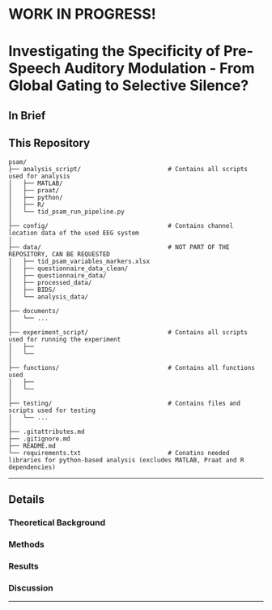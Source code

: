 # WORK IN PROGRESS!

# Investigating the Specificity of Pre-Speech Auditory Modulation - From Global Gating to Selective Silence?

## In Brief

## This Repository

```text
psam/
├── analysis_script/                        # Contains all scripts used for analysis          
│   ├── MATLAB/                    
│   ├── praat/         
│   ├── python/ 
│   ├── R/  
│   └── tid_psam_run_pipeline.py           
│
├── config/                                 # Contains channel location data of the used EEG system                
│
├── data/                                   # NOT PART OF THE REPOSITORY, CAN BE REQUESTED                    
│   ├── tid_psam_variables_markers.xlsx   
│   ├── questionnaire_data_clean/
│   ├── questionnaire_data/
│   ├── processed_data/ 
│   ├── BIDS/    
│   └── analysis_data/       
│
├── documents/                      
│   └── ...            
│
├── experiment_script/                      # Contains all scripts used for running the experiment                  
│   ├── 
│   └── 
│
├── functions/                              # Contains all functions used    
│   ├── 
│   └── 
│
├── testing/                                # Contains files and scripts used for testing
│   └── ...
│              
├── .gitattributes.md      
├── .gitignore.md     
├── README.md                  
└── requirements.txt                        # Conatins needed libraries for python-based analysis (excludes MATLAB, Praat and R dependencies)
```

---

## Details

### Theoretical Background


### Methods


### Results


### Discussion




---



